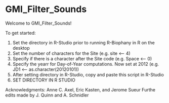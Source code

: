 # GMI_Filter_Sounds

Welcome to GMI_Filter_Sounds!

To get started:
1. Set the directory in R-Studio prior to running R-Biophany in R on the desktop
2. Set the number of characters for the Site (e.g. site <-- 4)
3. Specify if there is a character after the Site code (e.g. Space <-- 0)
4. Specify the yearr for Day-of-Year computations. Now set at 2012 (e.g. JD1 <-- as.character(20120101))
5. After setting directory in R-Studio, copy and paste this script in R-Studio
6. SET DIRECTORY IN R STUDIO


Acknowledgments: Anne C. Axel, Eric Kasten, and Jerome Sueur
Furthe edits made by J. Quinn and A. Schnidler
